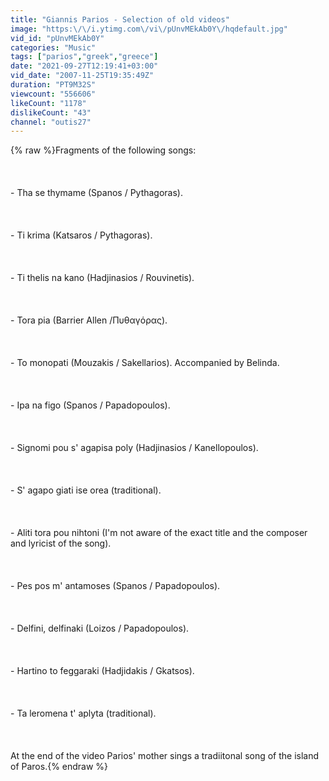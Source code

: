 ```yaml
---
title: "Giannis Parios - Selection of old videos"
image: "https:\/\/i.ytimg.com\/vi\/pUnvMEkAb0Y\/hqdefault.jpg"
vid_id: "pUnvMEkAb0Y"
categories: "Music"
tags: ["parios","greek","greece"]
date: "2021-09-27T12:19:41+03:00"
vid_date: "2007-11-25T19:35:49Z"
duration: "PT9M32S"
viewcount: "556606"
likeCount: "1178"
dislikeCount: "43"
channel: "outis27"
---
```

{% raw %}Fragments of the following songs:<br /><br /><br /><br />- Tha se thymame (Spanos / Pythagoras).<br /><br /><br /><br />- Ti krima (Katsaros / Pythagoras).<br /><br /><br /><br />- Ti thelis na kano (Hadjinasios / Rouvinetis).<br /><br /><br /><br />- Tora pia (Barrier Allen /Πυθαγόρας).<br /><br /><br /><br />- To monopati (Mouzakis / Sakellarios). Accompanied by Belinda.<br /><br /><br /><br />- Ipa na figo (Spanos / Papadopoulos).<br /><br /><br /><br />- Signomi pou s' agapisa poly (Hadjinasios / Kanellopoulos).<br /><br /><br /><br />- S' agapo giati ise orea (traditional).<br /><br /><br /><br />- Aliti tora pou nihtoni (I'm not aware of the exact title and the composer and lyricist of the song).<br /><br /><br /><br />- Pes pos m' antamoses (Spanos / Papadopoulos).<br /><br /><br /><br />- Delfini, delfinaki (Loizos / Papadopoulos).<br /><br /><br /><br />- Hartino to feggaraki (Hadjidakis / Gkatsos).<br /><br /><br /><br />- Ta leromena t' aplyta (traditional).<br /><br /><br /><br />At the end of the video Parios' mother sings a tradiitonal song of the island of Paros.{% endraw %}
